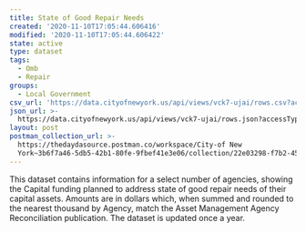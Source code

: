 ```yaml
---
title: State of Good Repair Needs
created: '2020-11-10T17:05:44.606416'
modified: '2020-11-10T17:05:44.606422'
state: active
type: dataset
tags:
  - Omb
  - Repair
groups:
  - Local Government
csv_url: 'https://data.cityofnewyork.us/api/views/vck7-ujai/rows.csv?accessType=DOWNLOAD'
json_url: >-
  https://data.cityofnewyork.us/api/views/vck7-ujai/rows.json?accessType=DOWNLOAD
layout: post
postman_collection_url: >-
  https://thedaydasource.postman.co/workspace/City-of New
  York~3b6f7a46-5db5-42b1-80fe-9fbef41e3e06/collection/22e03298-f7b2-45eb-9822-1dbb0c82f4e6
---
```

This dataset contains information for a select number of agencies, showing the Capital funding planned  to address state of good repair needs of their capital assets. Amounts are in dollars which, when summed and rounded to the nearest thousand by Agency, match the Asset Management Agency Reconciliation publication. The dataset is updated once a year.
